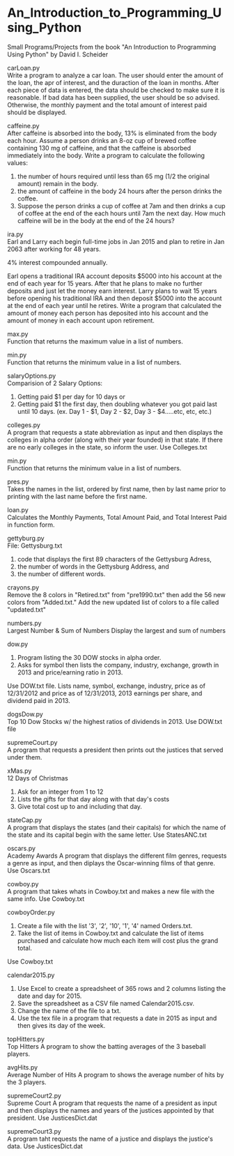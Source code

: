 # An_Introduction_to_Programming_Using_Python

Small Programs/Projects from the book "An Introduction to Programming Using Python" by David I. Scheider

carLoan.py<br/>
Write a program to analyze a car loan. The user should enter the amount of the loan, the apr of interest, and the duraction of the loan in months. After each piece of data is entered, the data should be checked to make sure it is reasonable. If bad data has been supplied, the user should be so advised. Otherwise, the monthly payment and the total amount of interest paid should be displayed.

caffeine.py <br/>
After caffeine is absorbed into the body, 13% is eliminated from the body each hour. Assume a person drinks an 8-oz cup of brewed coffee containing 130 mg of caffeine, and that the caffeine is absorbed immediately into the body. Write a program to calculate the following values:
 
1) the number of hours required until less than 65 mg (1/2 the original amount) remain in the body.
2) the amount of caffeine in the body 24 hours after the person drinks the coffee.
3) Suppose the person drinks a cup of coffee at 7am and then drinks a cup of coffee at the end of the each hours until 7am the next day. How much caffeine will be in the body at the end of the 24 hours?

ira.py <br/>
Earl and Larry each begin full-time jobs in Jan 2015 and plan to retire in Jan 2063 after working for 48 years. 

4% interest compounded annually. 

Earl opens a traditional IRA account deposits $5000 into his account at the end of each year for 15 years. After that he plans to make no 
further deposits and just let the money earn interest. Larry plans to wait 15 years before opening his traditional IRA and then deposit 
$5000 into the account at the end of each year until he retires. Write a program that calculated the amount of money each person has 
deposited into his account and the amount of money in each account upon retirement.

max.py <br/>
Function that returns the maximum value in a list of numbers.

min.py <br/>
Function that returns the minimum value in a list of numbers.

salaryOptions.py <br/>
Comparision of 2 Salary Options:
1) Getting paid $1 per day for 10 days or
2) Getting paid $1 the first day, then doubling whatever you got paid last until 10 days. (ex. Day 1 - $1, Day 2 - $2, Day 3 - $4.....etc, etc, etc.)

colleges.py </br>
A program that requests a state abbreviation as input and then displays the 
colleges in alpha order (along with their year founded) in that state. If there
are no early colleges in the state, so inform the user.
Use Colleges.txt

min.py <br/>
Function that returns the minimum value in a list of numbers.

pres.py <br/>
Takes the names in the list, ordered by first name, then by last name prior to printing with the last name before the first name. 

loan.py <br/>
Calculates the Monthly Payments, Total Amount Paid, and Total Interest Paid in function form.

gettyburg.py <br/>
File: Gettysburg.txt
1) code that displays the first 89 characters of the Gettysburg Adress,
2) the number of words in the Gettysburg Address, and
3) the number of different words.

crayons.py <br/>
Remove the 8 colors in "Retired.txt" from "pre1990.txt" then add the 56 new colors from "Added.txt."
Add the new updated list of colors to a file called "updated.txt"

numbers.py <br/>
Largest Number & Sum of Numbers
Display the largest and sum of numbers

dow.py <br/>
1) Program listing the 30 DOW stocks in alpha order.
2) Asks for symbol then lists the company, industry, exchange, growth in 2013
and price/earning ratio in 2013.

Use DOW.txt file. Lists name, symbol, exchange, industry, price as of 12/31/2012 and price as of 12/31/2013,
2013 earnings per share, and dividend paid in 2013.

dogsDow.py <br/>
Top 10 Dow Stocks w/ the highest ratios of dividends in 2013.
Use DOW.txt file

supremeCourt.py <br/>
A program that requests a president then prints out the justices that served under them.

xMas.py <br/>
12 Days of Christmas
1) Ask for an integer from 1 to 12
2) Lists the gifts for that day along with that day's costs
3) Give total cost up to and including that day.

stateCap.py <br/>
A program that displays the states (and their capitals) for which
the name of the state and its capital begin with the same letter.
Use StatesANC.txt

oscars.py </br>
Academy Awards
 A program that displays the different film genres, 
 requests a genre as input, and then diplays the Oscar-winning films 
 of that genre.
 Use Oscars.txt

cowboy.py </br>
A program that takes whats in Cowboy.txt and makes a new file with the same info. 
Use Cowboy.txt

cowboyOrder.py </br>
1) Create a file with the list '3', '2', '10', '1', '4' named Orders.txt.
2) Take the list of items in Cowboy.txt and calculate the list of items purchased
and calculate how much each item will cost plus the grand total.

Use Cowboy.txt

calendar2015.py </br>
1) Use Excel to create a spreadsheet of 365 rows and 2 columns listing the date and day for 2015.
2) Save the spreadsheet as a CSV file named Calendar2015.csv.
3) Change the name of the file to a txt.
4) Use the tex file in a program that requests a date in 2015 as input and then gives its day
of the week.

topHitters.py </br>
Top Hitters
A program to show the batting averages of the 3 baseball players.

avgHits.py </br>
Average Number of Hits
A program to shows the average number of hits by the 3 players.

supremeCourt2.py </br>
Supreme Court
A program that requests the name of a president as input and then
displays the names and years of the justices appointed by that president.
Use JusticesDict.dat

supremeCourt3.py </br>
A program taht requests the name of a justice and displays the justice's data.
Use JusticesDict.dat
